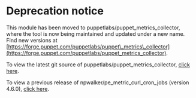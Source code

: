 # Deprecation notice

This module has been moved to puppetlabs/puppet\_metrics\_collector, where the tool is now being maintained and updated under a new name. Find new versions at [https://forge.puppet.com/puppetlabs/puppet\_metrics\_collector](https://forge.puppet.com/puppetlabs/puppet_metrics_collector).

To view the latest git source of puppetlabs/puppet\_metrics\_collector, [click here](https://github.com/puppetlabs/puppetlabs-puppet_metrics_collector).

To view a previous release of npwalker/pe\_metric\_curl\_cron\_jobs (version 4.6.0), [click here](https://github.com/npwalker/pe_metric_curl_cron_jobs/tree/4.6.0).
